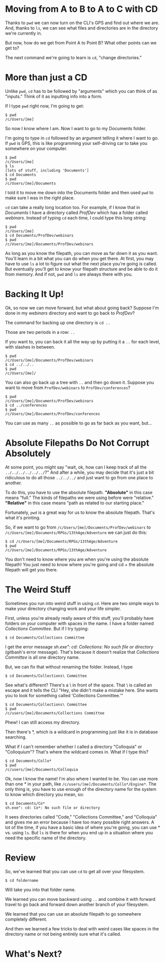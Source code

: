 # Moving from A to B to A to C with CD

Thanks to `pwd` we can now turn on the CLI's GPS and find out where we are. And, thanks to `ls`, we can see what files and directories are in the directory we're currently in.

But now, how do we get from Point A to Point B? What other points can we get to?

The next command we're going to learn is `cd`, "change directories."

# More than just a CD

Unlike `pwd`, `cd` has to be followed by "arguments" which you can think of as "inputs." Think of it as inputting info into a form.

If I type `pwd` right now, I'm going to get:

    $ pwd
    /c/Users/[me]

So now I know where I am. Now I want to go to my Documents folder.

I'm going to type in `cd` followed by an argument telling it where I want to go. If `pwd` is GPS, this is like programming your self-driving car to take you somewhere on your computer.

    $ pwd
    /c/Users/[me]
    $ ls
    [lots of stuff, including 'Documents']
    $ cd Documents
    $ pwd
    /c/Users/[me]/Documents

I told it to move me down into the Documents folder and then used `pwd` to make sure I was in the right place.

`cd` can take a really long location too. For example, if I know that in *Documents* I have a directory called *ProfDev* which has a folder called *webinars*. Instead of typing `cd` each time, I could type this long string:

    $ pwd
    /c/Users/[me]
    $ cd Documents/ProfDev/webinars
    $ pwd
    /c/Users/[me]/Documents/ProfDev/webinars

As long as you know the filepath, you can move as far down it as you want. You'll learn in a bit what you can do when you get there. At first, you may have to use `ls` a lot to figure out what the next place you're going is called. But eventually you'll get to know your filepath structure and be able to do it from memory. And if not, `pwd` and `ls` are always there with you.

# Backing It Up!

Ok, so now we can move forward, but what about going back? Suppose I'm done in my *webinars* directory and want to go back to *ProfDev*?

The command for backing up one directory is `cd ..`

Those are two periods in a row: `..`

If you want to, you can back it all the way up by putting it a `..` for each level, with slashes in between.

    $ pwd
    /c/Users/[me]/Documents/ProfDev/webinars
    $ cd ../../..
    $ pwd
    /c/Users/[me]/

You can also go back up a tree with `..` and then go down it. Suppose you want to move from `ProfDev/webinars` to `ProfDev/conferences`?

    $ pwd
    /c/Users/[me]/Documents/ProfDev/webinars
    $ cd ../conferences
    $ pwd
    /c/Users/[me]/Documents/ProfDev/conferences

You can use as many `..` as possible to go as far back as you want, but...

# Absolute Filepaths Do Not Corrupt Absolutely

At some point, you might say "wait, ok, how can I keep track of all the `../../../../../../`?" And after a while, you may decide that it's just a bit ridiculous to do all those `../../../` and just want to go from one place to another.

To do this, you have to use the absolute filepath. **"Absolute"** in this case means "full." The kinds of filepaths we were using before were "relative." **"Relative"** in this case means "path as related to our starting place."

Fortunately, `pwd` is a great way for us to know the absolute filepath. That's what it's printing.

So, if we want to go from `/c/Users/[me]/Documents/ProfDev/webinars` to `/c/Users/[me]/Documents/RPGs/13thAge/Adventure` we can just do this:

    $ cd /c/Users/[me]/Documents/RPGs/13thAge/Adventure
    $ pwd
    /c/Users/[me]/Documents/RPGs/13thAge/Adventure

You don't need to know where you are when you're using the absolute filepath! You just need to know where you're going and cd + the absolute filepath will get you there.

# The Weird Stuff

Sometimes you run into weird stuff in using `cd`. Here are two simple ways to make your directory changing work and your life simpler.

First, unless you're already really aware of this stuff, you'll probably have folders on your computer with spaces in the name. I have a folder named *Collections Committee*. But if I try typing:

    $ cd Documents/Collections Committee

I get the error message *sh.exe": cd: Collections: No such file or directory* (gitbash's error message). That's because it doesn't realize that *Collections Committee* is all one directory name.

But, we can fix that without renaming the folder. Instead, I type

    $ cd Documents/Collections\ Committee

See what's different? There's a \\ in front of the space. That \\ is called an escape and it tells the CLI "Hey, she didn't make a mistake here. She wants you to look for something called 'Collections Committee.'"

    $ cd Documents/Collections\ Committee
    $ pwd
    /c/users/[me]/Documents/Collections Committee

Phew! I can still access my directory.

Then there's \*, which is a wildcard in programming just like it is in database searching.

What if I can't remember whether I called a directory "Colloquia" or "Colloquium"? That's where the wildcard comes in. What if I type this?

    $ cd Documents/Collo*
    $ pwd
    /c/users/[me]/Documents/Colloquia

Ok, now I know the name! I'm also where I wanted to be. You can use more than one \* in your path, like `/c/users/[me]/Documents/Collo*/Engine*`. The only thing is, you have to use enough of the directory name for the system to know which directory you mean, so:

    $ cd Documents/Co*
    sh.exe": cd: Co*: No such file or directory

It sees directories called "Code," "Collections Committee," and "Colloquia" and gives me an error because I have too many possible right answers. A lot of the time, if you have a basic idea of where you're going, you can use \* vs. using `ls`. But `ls` is there for when you end up in a situation where you need the specific name of the directory.

# Review

So, we've learned that you can use `cd` to get all over your filesystem.

    $ cd foldername

Will take you into that folder name.

We learned you can move backward using `..` and combine it with forward travel to go back and forward down another branch of your filesystem.

We learned that you can use an absolute filepath to go somewhere completely different.

And then we learned a few tricks to deal with weird cases like spaces in the directory name or not being entirely sure what it's called.

# What's Next?